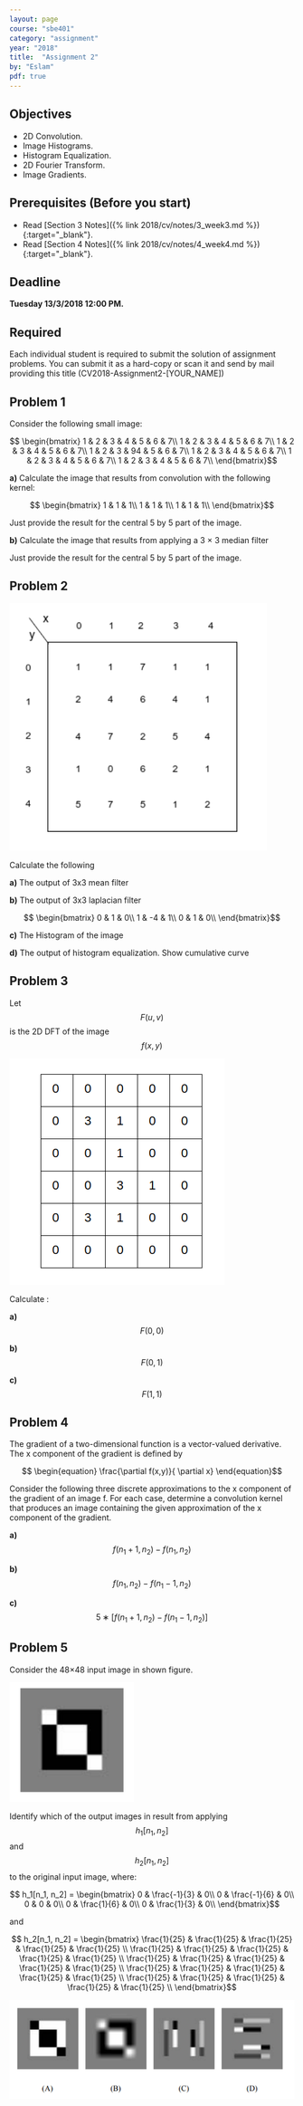 ```yaml
---
layout: page
course: "sbe401"
category: "assignment"
year: "2018"
title:  "Assignment 2"
by: "Eslam"
pdf: true
---
```



## Objectives

* 2D Convolution.
* Image Histograms.
* Histogram Equalization.
* 2D Fourier Transform.
* Image Gradients.

## Prerequisites (Before you start)

* Read [Section 3 Notes]({% link 2018/cv/notes/3_week3.md %}){:target="_blank"}.
* Read [Section 4 Notes]({% link 2018/cv/notes/4_week4.md %}){:target="_blank"}.


## Deadline

**Tuesday 13/3/2018 12:00 PM.**

## Required 
Each individual student is required to submit the solution of assignment problems. You can submit it as a hard-copy or scan it and send by mail providing this title (CV2018-Assignment2-[YOUR_NAME])

## Problem 1
Consider the following small image: 

$$
\begin{bmatrix}
1 & 2 & 3 & 4 & 5 & 6 & 7\\
1 & 2 & 3 & 4 & 5 & 6 & 7\\
1 & 2 & 3 & 4 & 5 & 6 & 7\\
1 & 2 & 3 & 94 & 5 & 6 & 7\\
1 & 2 & 3 & 4 & 5 & 6 & 7\\
1 & 2 & 3 & 4 & 5 & 6 & 7\\
1 & 2 & 3 & 4 & 5 & 6 & 7\\
\end{bmatrix}$$

**a)** Calculate the image that results from convolution with the following kernel: 
 
 $$ 
\begin{bmatrix}
 1 & 1 & 1\\
 1 & 1 & 1\\
 1 & 1 & 1\\
\end{bmatrix}$$

Just provide the result for the central 5 by 5 part of the image.

**b)** Calculate the image that results from applying a 3 × 3 median filter

Just provide the result for the central 5 by 5 part of the image.

## Problem 2 

![](../images/P2.png)

Calculate the following 

**a)** The output of 3x3 mean filter 

**b)** The output of 3x3 laplacian filter

 $$ 
\begin{bmatrix}
 0 & 1 & 0\\
 1 & -4 & 1\\
 0 & 1 & 0\\
\end{bmatrix}$$

**c)** The Histogram of the image

**d)** The output of histogram equalization. Show cumulative curve

## Problem 3 

Let $$F(u,v)$$ is the 2D DFT of the image $$f(x,y)$$ 

![](../images/P3.png)

Calculate : 

**a)** $$F(0,0)$$

**b)** $$F(0,1)$$

**c)** $$F(1,1)$$

## Problem 4

The gradient of a two-dimensional function is a vector-valued derivative. The x component of the gradient is defined by 

$$ \begin{equation}
\frac{\partial f(x,y)}{ \partial x} 
\end{equation}$$

Consider the following three discrete approximations to the x component of the gradient of an image f. For each case, determine a convolution kernel that produces an image containing the given approximation of the x component of the gradient.

**a)** $$f(n_1 + 1, n_2) − f(n_1, n_2)$$

**b)** $$f(n_1, n_2) − f(n_1 − 1, n_2)$$

**c)** $$5 ∗ [f(n_1 + 1, n_2) − f(n_1 − 1, n_2)]$$


## Problem 5

Consider the 48×48 input image in shown figure.

  
![](../images/P5_1.png)

Identify which of the output images in result from applying $$h_1[n_1, n_2]$$ and $$h_2[n_1, n_2]$$ to the original input image, where: 

 $$ h_1[n_1, n_2] = 
\begin{bmatrix}
0 & \frac{-1}{3} & 0\\
0 & \frac{-1}{6} & 0\\
0 & 0 & 0\\
0 & \frac{1}{6} & 0\\
0 & \frac{1}{3} & 0\\
\end{bmatrix}$$

and 

$$ h_2[n_1, n_2] = 
\begin{bmatrix}
\frac{1}{25} & \frac{1}{25} & \frac{1}{25} & \frac{1}{25} & \frac{1}{25} \\
\frac{1}{25} & \frac{1}{25} & \frac{1}{25} & \frac{1}{25} & \frac{1}{25} \\
\frac{1}{25} & \frac{1}{25} & \frac{1}{25} & \frac{1}{25} & \frac{1}{25} \\
\frac{1}{25} & \frac{1}{25} & \frac{1}{25} & \frac{1}{25} & \frac{1}{25} \\
\frac{1}{25} & \frac{1}{25} & \frac{1}{25} & \frac{1}{25} & \frac{1}{25} \\
\end{bmatrix}$$

![](../images/P5_2.png)





